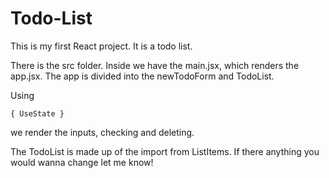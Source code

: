 # Todo-List
This is my first React project. It is a todo list.

There is the src folder. 
Inside we have the main.jsx, which renders the app.jsx. 
The app is divided into the newTodoForm and TodoList.

Using 
```tsx
{ UseState }
```
we render the inputs, checking and deleting. 

The TodoList is made up of the import from ListItems.
If there anything you would wanna change let me know!
